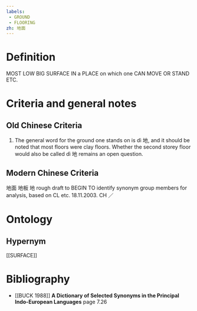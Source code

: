 ```yaml
---
labels: 
 - GROUND
 - FLOORING
zh: 地面
---
```


# Definition
MOST LOW BIG SURFACE IN a PLACE on which one CAN MOVE OR STAND ETC.
# Criteria and general notes
## Old Chinese Criteria
1. The general word for the ground one stands on is dì 地, and it should be noted that most floors were clay floors. Whether the second storey floor would also be called dì 地 remains an open question.
## Modern Chinese Criteria
地面
地板
地
rough draft to BEGIN TO identify synonym group members for analysis, based on CL etc. 18.11.2003. CH ／
# Ontology

## Hypernym
[[SURFACE]]
# Bibliography
- [[BUCK 1988]]
**A Dictionary of Selected Synonyms in the Principal Indo-European Languages** page 7.26
